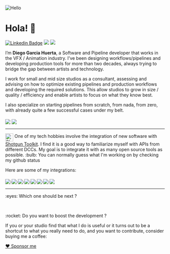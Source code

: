 ![Hello](https://images.unsplash.com/photo-1491895200222-0fc4a4c35e18?fit=crop&w=1200&h=250&q=200&crop=top)
# Hola! 👋

[![Linkedin Badge](https://img.shields.io/badge/-DiegoGarciaHuerta-blue?style=flat-square&logo=Linkedin&logoColor=white&link=https://www.linkedin.com/in/diegogh/)](https://www.linkedin.com/in/diegogh/)
![](https://visitor-badge.glitch.me/badge?page_id=diegogarciahuerta)
![](https://img.shields.io/github/followers/diegogarciahuerta)

I’m **Diego Garcia Huerta**, a Software and Pipeline developer that works in the VFX / Animation industry. I’ve been designing workflows/pipelines and developing production tools for more than two decades, always trying to bridge the gap between artists and technology.

I work for small and mid size studios as a consultant, assessing and advising on how to optimize existing pipelines and production workflows and developing the required solutions. This allow studios to grow in size / quality / efficiency and enable artists to focus on what they know best.  

I also specialize on starting pipelines from scratch, from nada, from zero, with already quite a few successful cases under my belt.

<p>
  <img align="middle" src="https://github-readme-stats.vercel.app/api?username=diegogarciahuerta&count_private=true&theme=buefy&show_icons=true" />
  <img align="middle" src="https://github-readme-stats.vercel.app/api/top-langs/?username=diegogarciahuerta&hide=gnuplot,html&theme=buefy&show_icons=true" />
</p>

<hr>

<p>
<img width="25px" src="http://www.shotgunsoftware.com/img/logo_shotgun-badge_black_200x200.png" align="top" alt="Shotgun Toolkit Logo"/> One of my tech hobbies involve the integration of new software with <a href="https://developer.shotgunsoftware.com">Shotgun Toolkit</a>. I find it is a good way to familiarize myself with APIs from different DCCs. My goal is to integrate it with as many open source tools as possible. :bulb: You can normally guess what I'm working on by checking my github status

Here are some of my integrations:
</p>
<p>
<a href="https://github.com/diegogarciahuerta/tk-blender">
  <img align="middle" src="https://github-readme-stats.vercel.app/api/pin/?username=diegogarciahuerta&repo=tk-blender&show_icons=true&theme=buefy" />
</a>

<a href="https://github.com/diegogarciahuerta/tk-gaffer">
  <img align="middle" src="https://github-readme-stats.vercel.app/api/pin/?username=diegogarciahuerta&repo=tk-gaffer&show_icons=true&theme=buefy" />
</a>

<a href="https://github.com/diegogarciahuerta/tk-substancedesigner">
  <img align="middle" src="https://github-readme-stats.vercel.app/api/pin/?username=diegogarciahuerta&repo=tk-substancedesigner&show_icons=true&theme=buefy" />
</a>
<a href="https://github.com/diegogarciahuerta/tk-substancepainter">
  <img align="middle" src="https://github-readme-stats.vercel.app/api/pin/?username=diegogarciahuerta&repo=tk-substancepainter&show_icons=true&theme=buefy" />
</a>

<a href="https://github.com/diegogarciahuerta/tk-harmony">
  <img align="middle" src="https://github-readme-stats.vercel.app/api/pin/?username=diegogarciahuerta&repo=tk-harmony&show_icons=true&theme=buefy" />
</a>
<a href="https://github.com/diegogarciahuerta/tk-krita">
  <img align="middle" src="https://github-readme-stats.vercel.app/api/pin/?username=diegogarciahuerta&repo=tk-krita&show_icons=true&theme=buefy" /
</a>

<a href="https://github.com/diegogarciahuerta/tk-natron">
  <img align="middle" src="https://github-readme-stats.vercel.app/api/pin/?username=diegogarciahuerta&repo=tk-natron&show_icons=true&theme=buefy" />
</a>
<a href="https://github.com/diegogarciahuerta/tk-clarisse">
  <img align="middle" src="https://github-readme-stats.vercel.app/api/pin/?username=diegogarciahuerta&repo=tk-clarisse&show_icons=true&theme=buefy" />
</a>
</p>

<hr>
<p>
:eyes: Which one should be next ?
</p>

<p><a href="https://api.gh-polls.com/poll/01EQYQPYNC4NWS7YRCCBZZ8EK1/tk-storyboardpro/vote"><img src="https://api.gh-polls.com/poll/01EQYQPYNC4NWS7YRCCBZZ8EK1/tk-storyboardpro" alt=""></a>
<a href="https://api.gh-polls.com/poll/01EQYQPYNC4NWS7YRCCBZZ8EK1/tk-gimp/vote"><img src="https://api.gh-polls.com/poll/01EQYQPYNC4NWS7YRCCBZZ8EK1/tk-gimp" alt=""></a>
<a href="https://api.gh-polls.com/poll/01EQYQPYNC4NWS7YRCCBZZ8EK1/tk-rumba/vote"><img src="https://api.gh-polls.com/poll/01EQYQPYNC4NWS7YRCCBZZ8EK1/tk-rumba" alt=""></a>
<a href="https://api.gh-polls.com/poll/01EQYQPYNC4NWS7YRCCBZZ8EK1/tk-other%20-%20Send%20me%20an%20email/vote"><img src="https://api.gh-polls.com/poll/01EQYQPYNC4NWS7YRCCBZZ8EK1/tk-other%20-%20Send%20me%20an%20email" alt=""></a>
</p>

<p>
:rocket: Do you want to boost the development ?

If you or your studio find that what I do is useful or it turns out to be a shortcut to what you really need to do, and you want to contribute, consider buying me a coffee:

[:heart: Sponsor me](https://github.com/sponsors/diegogarciahuerta)
</p>

